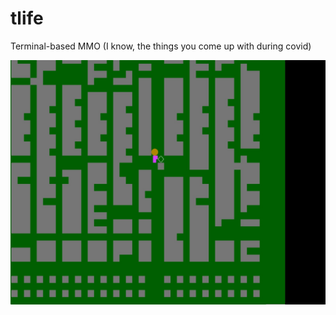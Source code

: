 # tlife
Terminal-based MMO (I know, the things you come up with during covid)

![Screenshot of early WIP](/images/screenshot1.jpg)
